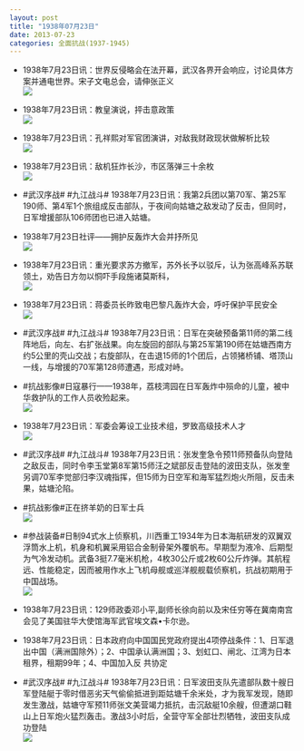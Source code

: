 ```yaml
---
layout: post
title: "1938年07月23日"
date: 2013-07-23
categories: 全面抗战(1937-1945)
---
```


<meta name="referrer" content="no-referrer" />

- 1938年7月23日讯：世界反侵略会在法开幕，武汉各界开会响应，讨论具体方案并通电世界。宋子文电总会，请伸张正义 <br/><img src="https://ww4.sinaimg.cn/large/aca367d8jw1e6x5ntv8atj20760izaaw.jpg" />

- 1938年7月23日讯：教皇演说，抨击意政策 <br/><img src="https://ww4.sinaimg.cn/large/aca367d8jw1e6x3xfsm88j208x06ft97.jpg" />

- 1938年7月23日讯：孔祥熙对军官团演讲，对敌我财政现状做解析比较 <br/><img src="https://ww3.sinaimg.cn/large/aca367d8jw1e6x270dmblj20c11ktn5y.jpg" />

- 1938年7月23日讯：敌机狂炸长沙，市区落弹三十余枚 <br/><img src="https://ww1.sinaimg.cn/large/aca367d8jw1e6x0gn3lhnj208511m0v9.jpg" />

- #武汉序战# #九江战斗# 1938年7月23日讯：我第2兵团以第70军、第25军190师、第4军1个旅组成反击部队，于夜间向姑塘之敌发动了反击，但同时，日军增援部队106师团也已进入姑塘。 

- 1938年7月23日社评——拥护反轰炸大会并抒所见 <br/><img src="https://ww3.sinaimg.cn/large/aca367d8jw1e6wyq77dkjj20c10re42u.jpg" />

- 1938年7月23日讯：重光要求苏方撤军，苏外长予以驳斥，认为张高峰系苏联领土，劝告日方勿以恫吓手段施诸莫斯科， <br/><img src="https://ww1.sinaimg.cn/large/aca367d8jw1e6wwzrrlg5j20c10mqq57.jpg" />

- 1938年7月23日讯：蒋委员长昨致电巴黎凡轰炸大会，呼吁保护平民安全 <br/><img src="https://ww2.sinaimg.cn/large/aca367d8jw1e6wv9au398j20470bogls.jpg" />

- #武汉序战# #九江战斗# 1938年7月23日讯：日军在突破预备第11师的第二线阵地后，向左、右扩张战果。向左旋回的部队与第25军第190师在姑塘西南方约5公里的壳山交战；右旋部队，在击退15师的1个团后，占领猪桥铺、塔顶山一线，与增援的70军第128师遭遇，形成对峙。 

- #抗战影像#日寇暴行——1938年，荔枝湾园在日军轰炸中殒命的儿童，被中华救护队的工作人员收殓起来。 <br/><img src="https://ww2.sinaimg.cn/large/aca367d8jw1e6wrlnwdxrj20ci08jdg7.jpg" />

- 1938年7月23日讯：军委会筹设工业技术组，罗致高级技术人才 <br/><img src="https://ww1.sinaimg.cn/large/aca367d8jw1e6wobmz3e5j204m0nc75d.jpg" />

- #武汉序战# #九江战斗# 1938年7月23日讯：张发奎急令预11师预备队向登陆之敌反击，同时令李玉堂第8军第15师汪之斌部反击登陆的波田支队，张发奎另调70军李觉部归李汉魂指挥，但15师为日空军和海军猛烈炮火所阻，反击未果，姑塘沦陷。 

- #抗战影像#正在挤羊奶的日军士兵 <br/><img src="https://ww1.sinaimg.cn/large/aca367d8jw1e6wkkws7ckj20bq0dhmxx.jpg" />

- #参战装备#日制94式水上侦察机，川西重工1934年为日本海航研发的双翼双浮筒水上机，机身和机翼采用铝合金制骨架外覆帆布。早期型为液冷、后期型为气冷发动机。武备3挺7.7毫米机枪，4枚30公斤或2枚60公斤炸弹。其航程远、性能稳定，因而被用作水上飞机母舰或巡洋舰舰载侦察机，抗战初期用于中国战场。 <br/><img src="https://ww3.sinaimg.cn/large/aca367d8jw1e6wizvv0edj20c10e074s.jpg" />

- 1938年7月23日讯：129师政委邓小平,副师长徐向前以及宋任穷等在冀南南宫会见了美国驻华大使馆海军武官埃文森•卡尔逊。 

- 1938年7月23日讯：日本政府向中国国民党政府提出4项停战条件：1、日军退出中国（满洲国除外）；2、中国承认满洲国；3、划虹口、闸北、江湾为日本租界，租期99年；4、中国加入反 共协定  

- #武汉序战# #九江战斗# 1938年7月23日讯：日军波田支队先遣部队数十艘日军登陆艇于零时借恶劣天气偷偷抵进到距姑塘千余米处，才为我军发现，随即发生激战，姑塘守军预11师张文美营竭力抵抗，击沉敌艇10余艘，但遭湖口鞋山上日军炮火猛烈轰击。激战3小时后，全营守军全部壮烈牺牲，波田支队成功登陆 <br/><img src="https://ww2.sinaimg.cn/large/aca367d8jw1e6wdnad9dlj20i20r3diu.jpg" />


